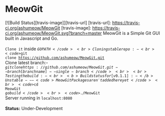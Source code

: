 # MeowGit
[![Build Status][travis-image]][travis-url]
[travis-url]: https://travis-ci.org/ashumeow/MeowGit
[travis-image]: https://travis-ci.org/ashumeow/MeowGit.svg?branch=master
MeowGit is a Simple Git GUI built in Javascript and Go.
<br><br>
<code>Clone it</code> inside <code>$GOPATH</code><br>
Cloning stable repo:- <br>
<code>$git clone https://github.com/ashumeow/MeowGit.git</code> <br>
Clone latest branch:- <br>
<code>$git clone https://github.com/ashumeow/MeowGit.git --branch [branch name] --single-branch</code><br> <br>
Testing the build:- <br>
<b>Build status for [v0.1.1]:-</b> Unstable --- <code>MeowGit Packages aren't added here yet</code><br>
<code>$cd MeowGit</code><br>
<code>$go build</code><br>
<code>$./MeowGit</code><br>
Server running in <code>localhost:8080</code><br>
<br>
<b>Status:</b> Under-Development
